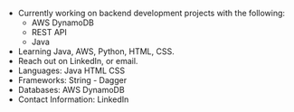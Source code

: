 - Currently working on backend development projects with the following:
  - AWS DynamoDB
  - REST API
  - Java
- Learning Java, AWS, Python, HTML, CSS.
- Reach out on LinkedIn, or email.
- Languages: Java HTML CSS
- Frameworks: String - Dagger
- Databases: AWS DynamoDB
- Contact Information: LinkedIn 
